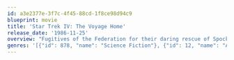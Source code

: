 ```yaml
---
id: a3e2377e-3f7c-4f45-88cd-1f8ce98d94c9
blueprint: movie
title: 'Star Trek IV: The Voyage Home'
release_date: '1986-11-25'
overview: "Fugitives of the Federation for their daring rescue of Spock from the doomed Genesis Planet, Admiral Kirk (William Shatner) and his crew begin their journey home to face justice for their actions. But as they near Earth, they find it at the mercy of a mysterious alien presence whose signals are slowly destroying the planet. In a desperate attempt to answer the call of the probe, Kirk and his crew race back to the late twentieth century. However they soon find the world they once knew to be more alien than anything they've encountered in the far reaches of the galaxy!"
genres: '[{"id": 878, "name": "Science Fiction"}, {"id": 12, "name": "Adventure"}]'
---
```

